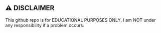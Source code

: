 ## ⚠️ DISCLAIMER
This github repo is for EDUCATIONAL PURPOSES ONLY. I am NOT under any responsibility if a problem occurs.
